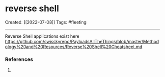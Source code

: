 

# reverse shell
Created:  [[2022-07-08]]
Tags: #fleeting 

---
Reverse Shell applications exist here
https://github.com/swisskyrepo/PayloadsAllTheThings/blob/master/Methodology%20and%20Resources/Reverse%20Shell%20Cheatsheet.md












### References
1. 